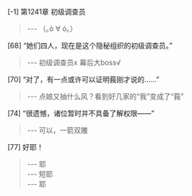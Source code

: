 
[-1] 第1241章 初级调查员
>--- （｡ò ∀ ó｡）<br>

[68] “她们四人，现在是这个隐秘组织的初级调查员。”
>--- 初级调查员x
幕后大boss√<br>

[70] “对了，有一点或许可以证明莪刚才说的……”
>--- 点娘又抽什么风？看到好几家的“我”变成了“莪”<br>

[74] “很遗憾，诸位暂时并不具备了解权限——”
>--- 可以，一箭双雕<br>

[77] 好耶！
>--- 耶<br>
>--- 短耶<br>
>--- 耶<br>
